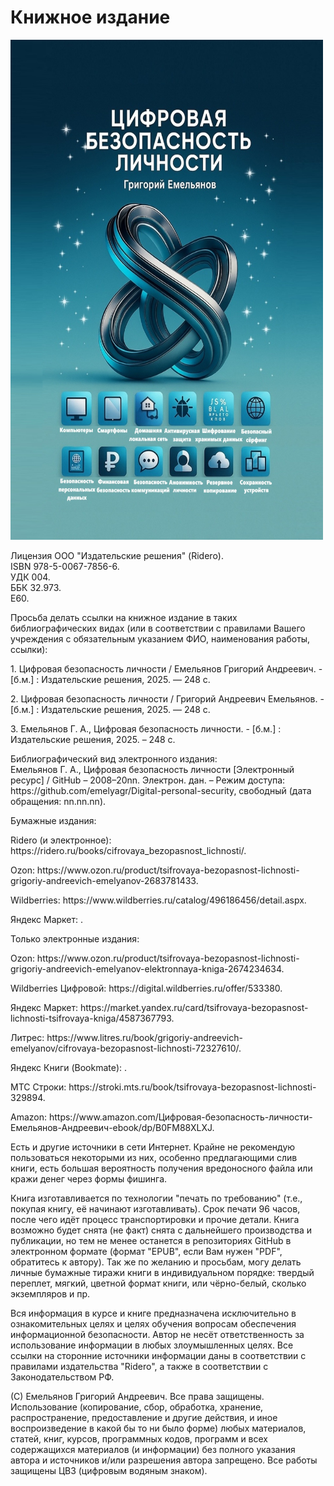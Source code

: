 <h1>Книжное издание</h1>
<img src="https://github.com/emelyagr/Digital-personal-security/blob/main/Обложка%20книжного%20издания.%20Цифровая%20безопасность%20личности.jpg" class="center" width="500" height="800">
<p>Лицензия ООО "Издательские решения" (Ridero).
<br>ISBN 978-5-0067-7856-6.
<br>УДК 004.
<br>ББК 32.973.
<br>Е60.</p>
<p>Просьба делать ссылки на книжное издание в таких библиографических видах (или в соответствии с правилами Вашего учреждения с обязательным указанием ФИО, наименования работы, ссылки):
<p>1. Цифровая безопасность личности / Емельянов Григорий Андреевич. - [б.м.] : Издательские решения, 2025. — 248 с.</p>
<p>2. Цифровая безопасность личности / Григорий Андреевич Емельянов. - [б.м.] : Издательские решения, 2025. —  248 с.</p>
<p>3. Емельянов Г. А., Цифровая безопасность личности. - [б.м.] : Издательские решения, 2025. – 248 с.</p>

<p>Библиографический вид электронного издания: 
<br>Емельянов Г. А., Цифровая безопасность личности [Электронный ресурс] / GitHub – 2008–20nn. Электрон. дан. – Режим доступа: https://github.com/emelyagr/Digital-personal-security, свободный (дата обращения: nn.nn.nn).</p>

<p> Бумажные издания:</p> 
<p> Ridero (и электронное): https://ridero.ru/books/cifrovaya_bezopasnost_lichnosti/.</p> 
<p> Ozon: https://www.ozon.ru/product/tsifrovaya-bezopasnost-lichnosti-grigoriy-andreevich-emelyanov-2683781433.</p> 
<p> Wildberries: https://www.wildberries.ru/catalog/496186456/detail.aspx.</p> 
<p> Яндекс Маркет: .</p> 

<p> Только электронные издания:</p> 
<p> Ozon: https://www.ozon.ru/product/tsifrovaya-bezopasnost-lichnosti-grigoriy-andreevich-emelyanov-elektronnaya-kniga-2674234634.</p>
<p> Wildberries Цифровой: https://digital.wildberries.ru/offer/533380.</p> 
<p> Яндекс Маркет: https://market.yandex.ru/card/tsifrovaya-bezopasnost-lichnosti-tsifrovaya-kniga/4587367793.</p>
<p> Литрес: https://www.litres.ru/book/grigoriy-andreevich-emelyanov/cifrovaya-bezopasnost-lichnosti-72327610/.</p> 
<p> Яндекс Книги (Bookmate): .</p> 
<p> МТС Строки: https://stroki.mts.ru/book/tsifrovaya-bezopasnost-lichnosti-329894.</p> 
<p> Amazon: https://www.amazon.com/Цифровая-безопасность-личности-Емельянов-Андреевич-ebook/dp/B0FM88XLXJ.</p> 

<p> Есть и другие источники в сети Интернет. Крайне не рекомендую пользоваться некоторыми из них, особенно предлагающими слив книги, есть большая вероятность получения вредоносного файла или кражи денег через формы фишинга.</p> 
<p> Книга изготавливается по технологии "печать по требованию" (т.е., покупая книгу, её начинают изготавливать). Срок печати 96 часов, после чего идёт процесс транспортировки и прочие детали. Книга возможно будет снята (не факт) снята с дальнейшего производства и публикации, но тем не менее останется в репозиториях GitHub в электронном формате (формат "EPUB", если Вам нужен "PDF", обратитесь к автору). Так же по желанию и просьбам, могу делать личные бумажные тиражи книги в индивидуальном порядке: твердый переплет, мягкий, цветной формат книги, или чёрно-белый, сколько экземпляров и пр.</p> 
<p> Вся информация в курсе и книге предназначена исключительно в ознакомительных целях и целях обучения вопросам обеспечения информационной безопасности. Автор не несёт ответственность за использование информации в любых злоумышленных целях. Все ссылки на сторонние источники информации даны в соответствии с правилами издательства "Ridero", а также в соответствии с Законодательством РФ.</p> 
<p> (С) Емельянов Григорий Андреевич. Все права защищены. Использование (копирование, сбор, обработка, хранение, распространение, предоставление и другие действия, и иное воспроизведение в какой бы то ни было форме) любых материалов, статей, книг, курсов, программных кодов, программ и всех содержащихся материалов (и информации) без полного указания автора и источников и/или разрешения автора запрещено. Все работы защищены ЦВЗ (цифровым водяным знаком).
